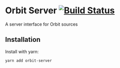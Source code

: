 # Orbit Server [![Build Status](https://travis-ci.com/tchak/orbit-server.svg?branch=master)](https://travis-ci.com/tchak/orbit-server)

A server interface for Orbit sources

## Installation

Install with yarn:

```
yarn add orbit-server
```
